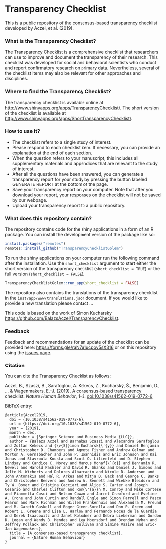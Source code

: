 
<!-- README.md is generated from README.Rmd. Please edit that file -->

# Transparency Checklist

<!-- badges: start -->
<!-- badges: end -->

This is a public repository of the consensus-based transparency
checklist developed by Aczel, et al. (2019).

### What is the Transparency Checklist?

The Transparency Checklist is a comprehensive checklist that researchers
can use to improve and document the transparency of their research. This
checklist was developed for social and behavioral scientists who conduct
and report confirmatory research on primary data. Nevertheless, several
of the checklist items may also be relevant for other approaches and
disciplines.

### Where to find the Transparency Checklist?

The transparency checklist is available online at
<http://www.shinyapps.org/apps/TransparencyChecklist/>. The short
version of the checklist is available at
<http://www.shinyapps.org/apps/ShortTransparencyChecklist/>.

### How to use it?

-   The checklist refers to a single study of interest.
-   Please respond to each checklist item. If necessary, you can provide
    an explanation at the end of each section.
-   When the question refers to your manuscript, this includes all
    supplementary materials and appendices that are relevant to the
    study of interest.
-   After all the questions have been answered, you can generate a
    transparency report for your study by pressing the button labeled
    GENERATE REPORT at the bottom of the page.
-   Save your transparency report on your computer. Note that after you
    download your report, your responses on the checklist will not be
    saved by our webpage.
-   Upload your transparency report to a public repository.

### What does this repository contain?

The repository contains code for the shiny applications in a form of an
R package. You can install the development version of the package like
so:

``` r
install.packages("remotes")
remotes::install_github("TransparencyChecklistGolem")
```

To run the shiny applications on your computer run the following command
after the installation. Use the `short_checklist` argument to start
either the short version of the transparency checklist
(`short_checklist = TRUE`) or the full version
(`short_checklist = FALSE`).

``` r
TransparencyChecklistGolem::run_app(short_checklist = FALSE)
```

The repository also contains the translations of the transparency
checklist in the `inst/app/www/translations.json` document. If you would
like to provide a new translation please contact …

This code is based on the work of Simon Kucharsky
<https://github.com/BalazsAczel/TransparencyChecklist>.

### Feedback

Feedback and recommendations for an update of the checklist can be
provided here: <https://forms.gle/raN7q1ucpov5sX316> or on this
repository using the [issues
page](https://github.com/BalazsAczel/TransparencyChecklist/issues).

### Citation

You can cite the Transparency Checklist as follows:

Aczel, B., Szaszi, B., Sarafoglou, A. Kekecs, Z., Kucharský, Š.,
Benjamin, D., … & Wagenmakers, E.-J. (2019). A consensus-based
transparency checklist. *Nature Human Behavior*, 1–3.
[doi:10.1038/s41562-019-0772-6](https://doi.org/10.1038/s41562-019-0772-6)

BibTeX entry:

    @article{Aczel2019,
      doi = {10.1038/s41562-019-0772-6},
      url = {https://doi.org/10.1038/s41562-019-0772-6},
      year = {2019},
      month = dec,
      publisher = {Springer Science and Business Media {LLC}},
      author = {Balazs Aczel and Barnabas Szaszi and Alexandra Sarafoglou and Zoltan Kekecs and {\v{S}}imon Kucharsk{\'{y}} and Daniel Benjamin and Christopher D. Chambers and Agneta Fisher and Andrew Gelman and Morton A. Gernsbacher and John P. Ioannidis and Eric Johnson and Kai Jonas and Stavroula Kousta and Scott O. Lilienfeld and D. Stephen Lindsay and Candice C. Morey and Marcus Monaf{\`{o}} and Benjamin R. Newell and Harold Pashler and David R. Shanks and Daniel J. Simons and Jelte M. Wicherts and Dolores Albarracin and Nicole D. Anderson and John Antonakis and Hal R. Arkes and Mitja D. Back and George C. Banks and Christopher Beevers and Andrew A. Bennett and Wiebke Bleidorn and Ty W. Boyer and Cristina Cacciari and Alice S. Carter and Joseph Cesario and Charles Clifton and Ron{\'{a}}n M. Conroy and Mike Cortese and Fiammetta Cosci and Nelson Cowan and Jarret Crawford and Eveline A. Crone and John Curtin and Randall Engle and Simon Farrell and Pasco Fearon and Mark Fichman and Willem Frankenhuis and Alexandra M. Freund and M. Gareth Gaskell and Roger Giner-Sorolla and Don P. Green and Robert L. Greene and Lisa L. Harlow and Fernando Hoces de la Guardia and Derek Isaacowitz and Janet Kolodner and Debra Lieberman and Gordon D. Logan and Wendy B. Mendes and Lea Moersdorf and Brendan Nyhan and Jeffrey Pollack and Christopher Sullivan and Simine Vazire and Eric-Jan Wagenmakers},
      title = {A consensus-based transparency checklist},
      journal = {Nature Human Behaviour}
    }
